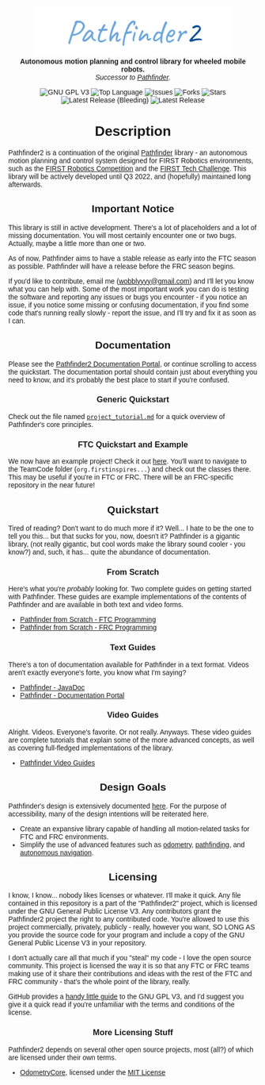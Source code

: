 <link rel="preconnect" href="https://fonts.googleapis.com">
<link rel="preconnect" href="https://fonts.gstatic.com" crossorigin>
<link href="https://fonts.googleapis.com/css2?family=Roboto&display=swap" rel="stylesheet">

<div style="font-family: 'Robot', sans-serif">

<p align="center">
<img src="media/pathfinder2-logo.png" alt="Pathfinder2">
<br>
<b>Autonomous motion planning and control library for wheeled mobile robots.</b>
<br>
<i>Successor to <a href="https://github.com/Wobblyyyy/Pathfinder">Pathfinder</a>.</i>
</p>

<div align="center">
<img alt="GNU GPL V3" src="https://img.shields.io/github/license/Wobblyyyy/Pathfinder2">
<img alt="Top Language" src="https://img.shields.io/github/languages/top/wobblyyyy/Pathfinder2">
<img alt="Issues" src="https://img.shields.io/github/issues/Wobblyyyy/Pathfinder2">
<img alt="Forks" src="https://img.shields.io/github/forks/Wobblyyyy/Pathfinder2">
<img alt="Stars" src="https://img.shields.io/github/stars/Wobblyyyy/Pathfinder2">
<img alt="Latest Release (Bleeding)" src="https://img.shields.io/github/v/release/wobblyyyy/Pathfinder2?include_prereleases">
<img alt="Latest Release" src="https://img.shields.io/github/v/release/wobblyyyy/Pathfinder2">
</div>

<h1 align="center">Description</h1>

Pathfinder2 is a continuation of the
original [Pathfinder](https://github.com/Wobblyyyy/Pathfinder)
library - an autonomous motion planning and control system designed for FIRST
Robotics environments, such as
the [FIRST Robotics Competition](https://www.firstinspires.org/robotics/frc) and
the
[FIRST Tech Challenge](https://www.firstinspires.org/robotics/ftc). This library
will be actively developed until Q3 2022, and (hopefully) maintained long
afterwards. 

<h2 align="center">Important Notice</h2>

This library is still in active development. There's a lot of placeholders and a
lot of missing documentation. You will most certainly encounter one or two bugs.
Actually, maybe a little more than one or two.

As of now, Pathfinder aims to have a stable release as early into the FTC season
as possible. Pathfinder will have a release before the FRC season begins.

If you'd like to contribute, email
me ([wobblyyyy@gmail.com](mailto:wobblyyyy@gmail.com)) and I'll let you know
what you can help with. Some of the most important work you can do is testing
the software and reporting any issues or bugs you encounter - if you notice an
issue, if you notice some missing or confusing documentation, if you find some
code that's running really slowly - report the issue, and I'll try and fix it as
soon as I can.

<h2 align="center">Documentation</h2>

Please see the [Pathfinder2 Documentation Portal](https://google.com), or
continue scrolling to access the quickstart. The documentation portal should
contain just about everything you need to know, and it's probably the best place
to start if you're confused.

<h3 align="center">Generic Quickstart</h3>

Check out the file
named [`project_tutorial.md`](https://github.com/Wobblyyyy/Pathfinder2/blob/master/project_tutorial.md)
for a quick overview of Pathfinder's core principles.

<h3 align="center">FTC Quickstart and Example</h3>

We now have an example project! Check it
out [here](https://github.com/Wobblyyyy/Pathfinder2Ftc). You'll want to navigate
to the TeamCode folder (`org.firstinspires...`) and check out the classes there.
This may be useful if you're in FTC or FRC. There will be an FRC-specific
repository in the near future!

<h2 align="center">Quickstart</h2>

Tired of reading? Don't want to do much more if it? Well... I hate to be the one
to tell you this... but that sucks for you, now, doesn't it? Pathfinder is a
gigantic library, (not really gigantic, but cool words make the library sound
cooler - you know?) and, such, it has... quite the abundance of documentation.

<h3 align="center">From Scratch</h3>

Here's what you're *probably* looking for. Two complete guides on getting
started with Pathfinder. These guides are example implementations of the
contents of Pathfinder and are available in both text and video forms.

- [Pathfinder from Scratch - FTC Programming](https://google.com)
- [Pathfinder from Scratch - FRC Programming](https://google.com)

<h3 align="center">Text Guides</h3>

There's a ton of documentation available for Pathfinder in a text format. Videos
aren't exactly everyone's forte, you know what I'm saying?

- [Pathfinder - JavaDoc](https://google.com)
- [Pathfinder - Documentation Portal](https://google.com)

<h3 align="center">Video Guides</h3>

Alright. Videos. Everyone's favorite. Or not really. Anyways. These video guides
are complete tutorials that explain some of the more advanced concepts, as well
as covering full-fledged implementations of the library.

- [Pathfinder Video Guides](https://google.com)

<h2 align="center">Design Goals</h2>

Pathfinder's design is extensively documented [here](https://google.com). For
the purpose of accessibility, many of the design intentions will be reiterated
here.

- Create an expansive library capable of handling all motion-related tasks for
  FTC and FRC environments. 
- Simplify the use of advanced features such
  as [odometry](https://en.wikipedia.org/wiki/Odometry),
  [pathfinding](https://en.wikipedia.org/wiki/Pathfinding),
  and [autonomous navigation](https://inertialsense.com/autonomous-navigation-autonomous-robotics-101/). 

<h2 align="center">Licensing</h2>

I know, I know... nobody likes licenses or whatever. I'll make it quick. Any
file contained in this repository is a part of the "Pathfinder2" project, which
is licensed under the GNU General Public License V3. Any contributors grant the
Pathfinder2 project the right to any contributed code. You're allowed to use
this project commercially, privately, publicly - really, however you want, SO
LONG AS you provide the source code for your program and include a copy of the
GNU General Public License V3 in your repository.

I don't actually care all that much if you "steal" my code - I love the open
source community. This project is licensed the way it is so that any FTC or FRC
teams making use of it share their contributions and ideas with the rest of the
FTC and FRC community - that's the whole point of the library, really.

GitHub provides
a [handy little guide](https://github.com/Wobblyyyy/Pathfinder2/blob/master/license.md)
to the GNU GPL V3, and I'd suggest you give it a quick read if you're unfamiliar
with the terms and conditions of the license.

<h3 align="center">More Licensing Stuff</h3>

Pathfinder2 depends on several other open source projects, most (all?) of which
are licensed under their own terms.

- [OdometryCore](https://github.com/tmthecoder/OdometryCore), licensed under
  the [MIT License](https://opensource.org/licenses/MIT)

</div>